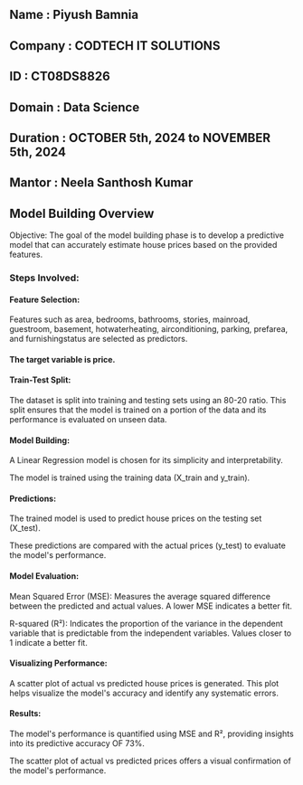 ## Name : Piyush Bamnia
## Company : CODTECH IT SOLUTIONS
## ID : CT08DS8826
## Domain : Data Science
## Duration : OCTOBER 5th, 2024 to NOVEMBER 5th, 2024
## Mantor :  Neela Santhosh Kumar

## Model Building Overview
Objective: The goal of the model building phase is to develop a predictive model that can accurately estimate house prices based on the provided features.

### Steps Involved:

#### Feature Selection:

Features such as area, bedrooms, bathrooms, stories, mainroad, guestroom, basement, hotwaterheating, airconditioning, parking, prefarea, and furnishingstatus are selected as predictors.

#### The target variable is price.

#### Train-Test Split:

The dataset is split into training and testing sets using an 80-20 ratio. This split ensures that the model is trained on a portion of the data and its performance is evaluated on unseen data.

#### Model Building:

A Linear Regression model is chosen for its simplicity and interpretability.

The model is trained using the training data (X_train and y_train).

#### Predictions:

The trained model is used to predict house prices on the testing set (X_test).

These predictions are compared with the actual prices (y_test) to evaluate the model's performance.

#### Model Evaluation:

Mean Squared Error (MSE): Measures the average squared difference between the predicted and actual values. A lower MSE indicates a better fit.

R-squared (R²): Indicates the proportion of the variance in the dependent variable that is predictable from the independent variables. Values closer to 1 indicate a better fit.

#### Visualizing Performance:

A scatter plot of actual vs predicted house prices is generated. This plot helps visualize the model's accuracy and identify any systematic errors.

#### Results:

The model's performance is quantified using MSE and R², providing insights into its predictive accuracy OF 73%.

The scatter plot of actual vs predicted prices offers a visual confirmation of the model's performance.
